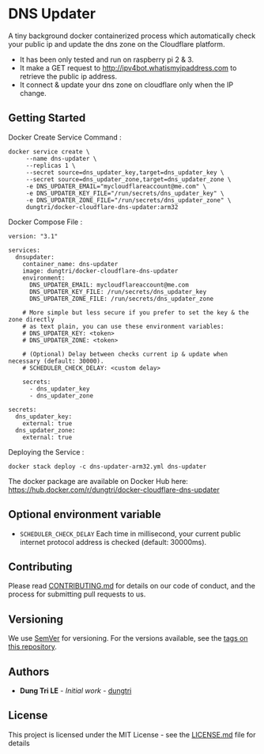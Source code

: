 # DNS Updater

A tiny background docker containerized process which automatically check your public ip and update the dns zone on the Cloudflare platform.

- It has been only tested and run on raspberry pi 2 & 3.
- It make a GET request to http://ipv4bot.whatismyipaddress.com to retrieve the public ip address.
- It connect & update your dns zone on cloudflare only when the IP change.

## Getting Started

Docker Create Service Command :

```
docker service create \
     --name dns-updater \
     --replicas 1 \
     --secret source=dns_updater_key,target=dns_updater_key \
     --secret source=dns_updater_zone,target=dns_updater_zone \
     -e DNS_UPDATER_EMAIL="mycloudflareaccount@me.com" \
     -e DNS_UPDATER_KEY_FILE="/run/secrets/dns_updater_key" \
     -e DNS_UPDATER_ZONE_FILE="/run/secrets/dns_updater_zone" \
     dungtri/docker-cloudflare-dns-updater:arm32
```

Docker Compose File :

```
version: "3.1"

services:
  dnsupdater:
    container_name: dns-updater
    image: dungtri/docker-cloudflare-dns-updater
    environment:
      DNS_UPDATER_EMAIL: mycloudflareaccount@me.com
      DNS_UPDATER_KEY_FILE: /run/secrets/dns_updater_key
      DNS_UPDATER_ZONE_FILE: /run/secrets/dns_updater_zone
    
    # More simple but less secure if you prefer to set the key & the zone directly 
    # as text plain, you can use these environment variables:
    # DNS_UPDATER_KEY: <token>
    # DNS_UPDATER_ZONE: <token>
    
    # (Optional) Delay between checks current ip & update when necessary (default: 30000).
    # SCHEDULER_CHECK_DELAY: <custom delay>

    secrets:
      - dns_updater_key
      - dns_updater_zone

secrets:
  dns_updater_key:
    external: true
  dns_updater_zone:
    external: true
```

Deploying the Service :

```
docker stack deploy -c dns-updater-arm32.yml dns-updater
```

The docker package are available on Docker Hub here: https://hub.docker.com/r/dungtri/docker-cloudflare-dns-updater

## Optional environment variable

* `SCHEDULER_CHECK_DELAY` Each time in millisecond, your current public internet protocol address is checked (default: 30000ms).

## Contributing

Please read [CONTRIBUTING.md](CONTRIBUTING.md) for details on our code of conduct, and the process for submitting pull requests to us.

## Versioning

We use [SemVer](http://semver.org/) for versioning. For the versions available, see the [tags on this repository](https://github.com/dungtri/docker-cloudflare-dns-updater/tags). 

## Authors

* **Dung Tri LE** - *Initial work* - [dungtri](https://github.com/dungtri)

## License

This project is licensed under the MIT License - see the [LICENSE.md](LICENSE.md) file for details
